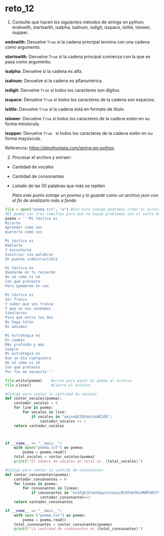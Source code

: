 # reto_12
1. Consulte que hacen los siguientes métodos de strings en python: endswith, startswith, isalpha, isalnum, isdigit, isspace, istitle, islower, isupper.


**endswith:** Devuelve ```True``` si la cadena principal termina con una cadena como argumento.

**startswith**: 	Devuelve ```True``` si la cadena principal comienza con la que se pasa como argumento.

**isalpha:** Devuelve si la cadena es alfa.

**isalnum:** Devuelve si la cadena es alfanumérica.

**isdigit:**	Devuelve ```True``` si todos los caracteres son dígitos.

**isspace**: Devuelve ```True``` si todos los caracteres de la cadena son espacios.

**istitle**: Devuelve ```True``` si la cadena está en formato de título.

 **islower**: Devuelve ```True``` si todos los caracteres de la cadena estén en su forma minúscula.
 
 **isupper**: Devuelve  ```True ``` si todos los caracteres de la cadena estén en su forma mayúscula.

 Referencia: https://elpythonista.com/string-en-python

 2. Procesar el archivo y extraer:

- Cantidad de vocales

- Cantidad de consonantes

- Listado de las 50 palabras que más se repiten
  
  *Para este punto extraje un poema y lo guardé como un archivo json con el fin de analizarlo más a fondo*
```python
file = open("poema.txt", "w") #Con este código podremos crear el archivo
#El poema con tres comillas para que no hayan problemas con el salto de línea
poema = '''Mi táctica es  
Mirarte
Aprender como sos
Quererte como sos

Mi táctica es
Hablarte
Y escucharte
Construir con palabras
Un puente indestructible

Mi táctica es
Quedarme en tu recuerdo
No sé cómo ni sé
Con qué pretexto
Pero quedarme en vos

Mi táctica es
Ser franco
Y saber que sos franca
Y que no nos vendamos
Simulacros
Para que entre los dos
No haya telón
Ni abismos

Mi estrategia es
En cambio
Más profunda y más
Simple
Mi estrategia es
Que un día cualquiera
No sé cómo ni sé
Con qué pretexto
Por fin me necesite'''

file.write(poema)    #write para pasar el poema al archivo
file.close()         #Cierra el archivo
```
```python
#Código para contar la cantidad de vocales
def contar_vocales(poema):
    contador_vocales = 0
    for line in poema:
        for vocales in line:
            if vocales in "aeiouAEIOUáéíóúÁÉÍÓÚ":
                contador_vocales += 1
    return contador_vocales



if __name__ == "__main__":
    with open("poema.txt") as poema:
        poema = poema.read()
    total_vocales = contar_vocales(poema)
    print(f"El número de vocales en total es  {total_vocales}")
```
```python
#Código para contar la cantida de consonantes
def contar_consonantes(poema):
    contador_consonantes = 0
    for lineas in poema:
        for consonantes in lineas:
            if consonantes in "bcdfghjklmnñpqrstvwxyzBCDFGHJKLMNÑPQRSTVWXYZ":
                contador_consonantes+=1
    return contador_consonantes

if __name__ == "__main__":
    with open ("poema.txt") as poema:
        poema = poema.read()
    total_consonantes = contar_consonantes(poema)
    print(f"La cantidad de consonantes es {total_consonantes}")
```

